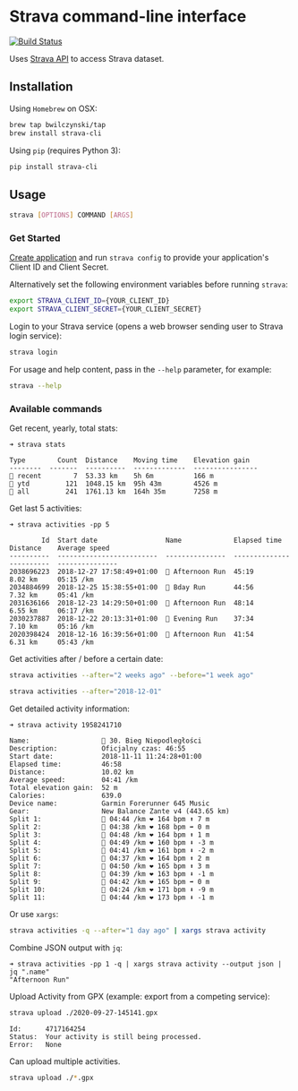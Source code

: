 # Strava command-line interface


[![Build Status](https://dev.azure.com/bwilczyn/strava-cli/_apis/build/status/bwilczynski.strava-cli?branchName=master)](https://dev.azure.com/bwilczyn/strava-cli/_build/latest?definitionId=1&branchName=master)

Uses [Strava API](https://developers.strava.com/docs/reference/) to access Strava dataset.


## Installation

Using `Homebrew` on OSX:

```sh
brew tap bwilczynski/tap
brew install strava-cli
```

Using `pip` (requires Python 3):

```sh
pip install strava-cli
```

## Usage

```sh
strava [OPTIONS] COMMAND [ARGS]
```

### Get Started

[Create application](https://www.strava.com/settings/api) and run `strava config` to provide 
your application's Client ID and Client Secret.

Alternatively set the following environment variables before running `strava`:

```sh
export STRAVA_CLIENT_ID={YOUR_CLIENT_ID}
export STRAVA_CLIENT_SECRET={YOUR_CLIENT_SECRET}
```

Login to your Strava service (opens a web browser sending user to Strava login service):

```sh
strava login
```

For usage and help content, pass in the `--help` parameter, for example:

```sh
strava --help
```

### Available commands

Get recent, yearly, total stats:

```console
➜ strava stats  

Type        Count  Distance    Moving time    Elevation gain
--------  -------  ----------  -------------  ----------------
🏃 recent        7  53.33 km    5h 6m          166 m
🏃 ytd         121  1048.15 km  95h 43m        4526 m
🏃 all         241  1761.13 km  164h 35m       7258 m

```

Get last 5 activities:

```console
➜ strava activities -pp 5

        Id  Start date                 Name             Elapsed time    Distance    Average speed
----------  -------------------------  ---------------  --------------  ----------  ---------------
2038696223  2018-12-27 17:58:49+01:00  🏃 Afternoon Run  45:19           8.02 km     05:15 /km
2034884699  2018-12-25 15:38:55+01:00  🏃 Bday Run       44:56           7.32 km     05:41 /km
2031636166  2018-12-23 14:29:50+01:00  🏃 Afternoon Run  48:14           6.55 km     06:17 /km
2030237887  2018-12-22 20:13:31+01:00  🏃 Evening Run    37:34           7.10 km     05:16 /km
2020398424  2018-12-16 16:39:56+01:00  🏃 Afternoon Run  41:54           6.31 km     05:43 /km
```

Get activities after / before a certain date:

```sh
strava activities --after="2 weeks ago" --before="1 week ago"
```

```sh
strava activities --after="2018-12-01"
```

Get detailed activity information:

```console
➜ strava activity 1958241710

Name:                  🏃 30. Bieg Niepodległości
Description:           Oficjalny czas: 46:55
Start date:            2018-11-11 11:24:28+01:00
Elapsed time:          46:58
Distance:              10.02 km
Average speed:         04:41 /km
Total elevation gain:  52 m
Calories:              639.0
Device name:           Garmin Forerunner 645 Music
Gear:                  New Balance Zante v4 (443.65 km)
Split 1:               👟 04:44 /km ❤ 164 bpm ⬆ 7 m
Split 2:               👟 04:38 /km ❤ 168 bpm ➡ 0 m
Split 3:               👟 04:48 /km ❤ 164 bpm ⬆ 1 m
Split 4:               👟 04:49 /km ❤ 160 bpm ⬇ -3 m
Split 5:               👟 04:41 /km ❤ 161 bpm ⬇ -2 m
Split 6:               👟 04:37 /km ❤ 164 bpm ⬆ 2 m
Split 7:               👟 04:50 /km ❤ 165 bpm ⬆ 3 m
Split 8:               👟 04:39 /km ❤ 163 bpm ⬇ -1 m
Split 9:               👟 04:42 /km ❤ 165 bpm ➡ 0 m
Split 10:              👟 04:24 /km ❤ 171 bpm ⬇ -9 m
Split 11:              👟 04:44 /km ❤ 173 bpm ⬇ -1 m

```
Or use `xargs`:

```sh
strava activities -q --after="1 day ago" | xargs strava activity 
```

Combine JSON output with `jq`:

```console
➜ strava activities -pp 1 -q | xargs strava activity --output json | jq ".name"
"Afternoon Run"
```

Upload Activity from GPX (example: export from a competing service):
```sh
strava upload ./2020-09-27-145141.gpx
```
```console
Id:      4717164254
Status:  Your activity is still being processed.
Error:   None
```

Can upload multiple activities.
```sh
strava upload ./*.gpx
```
